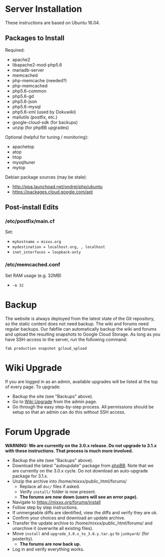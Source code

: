 # Server Installation

These instructions are based on Ubuntu 16.04.

## Packages to Install

Required:
* apache2
* libapache2-mod-php5.6
* mariadb-server
* memcached
* php-memcache (needed?)
* php-memcached
* php5.6-common
* php5.6-gd
* php5.6-json
* php5.6-mysql
* php5.6-xml (used by Dokuwiki)
* mailutils (postfix, etc.)
* google-cloud-sdk (for backups)
* unzip (for phpBB upgrades)

Optional (helpful for tuning / monitoring):
* apachetop
* atop
* htop
* mysqltuner
* mytop

Debian package sources (may be stale):
* http://ppa.launchpad.net/ondrej/php/ubuntu
* https://packages.cloud.google.com/apt

## Post-install Edits

### /etc/postfix/main.cf

Set:
* `myhostname = mixxx.org`
* `mydestination = localhost.org, , localhost`
* `inet_interfaces = loopback-only`

### /etc/memcached.conf

Set RAM usage (e.g. 32MB)
* `-m 32`

# Backup

The website is always deployed from the latest state of the Git repository, so
the static content does not need backup. The wiki and forums need regular
backups. Our fabfile can automatically backup the wiki and forums and upload the
resulting snapshots to Google Cloud Storage. As long as you have SSH-access to
the server, run the following command:

  `fab production snapshot gcloud_upload`

# Wiki Upgrade

If you are logged in as an admin, available upgrades will be listed at the top
of every page. To upgrade:

* Backup the site (see "Backups" above).
* Go to
  [Wiki Upgrade](https://mixxx.org/wiki/doku.php/start?do=admin&page=upgrade)
  from the admin page.
* Go through the easy step-by-step process. All permissions should be setup so
  that an admin can do this without SSH access.

# Forum Upgrade

**WARNING: We are currently on the 3.0.x release. Do not upgrade to 3.1.x with
these instructions. That process is much more involved.**

* Backup the site (see "Backups" above).
* Download the latest "autoupdate" package from
  [phpBB](https://www.phpbb.com/downloads/#update). Note that we are currently
  on the 3.0.x cycle. Do not download an auto-upgrade package for 3.1.x.
* Unzip the archive into /home/mixxx/public_html/forums/
  * Replace all `doc/` files if asked.
  * Verify `install/` folder is now present.
  * **The forums are now down (users will see an error page).**
* Navigate to https://mixxx.org/forums/install
* Follow step by step instructions.
* If unmergeable diffs are identified, view the diffs and verify they are ok.
* Confirm your choices and download an update archive.
* Transfer the update archive to /home/mixxx/public_html/forums/ and unarchive it (overwrite all existing files).
* Move `install` and `upgrade_3.0.x_to_3.0.y.tar.gz` to `junkyard/` (for posterity).
  * **The forums are now back up.**
* Log in and verify everything works.
